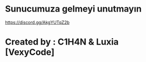 # Sunucumuza gelmeyi unutmayın
https://discord.gg/AkgYUTqZ2b

# Created by : C1H4N & Luxia [VexyCode]
